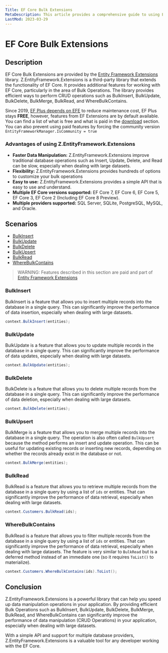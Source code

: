 ```yaml
---
Title: EF Core Bulk Extensions
MetaDescription: This article provides a comprehensive guide to using EFCore BulkExtensions inside EFE, a powerful library that extends Entity Framework Core to support bulk operations. Learn about its features, including bulk insert, updates, deletes, and merge (upsert). Whether you're a beginner or an experienced EFCore developer, this article will help you unlock the full potential of Z.EntityFramework.Extensions and streamline your database operations.
LastMod: 2023-03-29
---
```


# EF Core Bulk Extensions

## Description

EF Core Bulk Extensions are provided by the [Entity Framework Extensions](https://entityframework-extensions.net/bulk-extensions) library. Z.EntityFramework.Extensions is a third-party library that extends the functionality of EF Core. It provides additional features for working with EF Core, particularly in the area of Bulk Operations. The library provides efficient ways to perform CRUD operations such as BulkInsert, BulkUpdate, BulkDelete, BulkMerge, BulkRead, and WhereBulkContains.

Since 2019, [EF Plus depends on EFE](https://github.com/zzzprojects/EntityFramework-Plus/issues/510) to reduce maintenance cost, EF Plus stays **FREE**, however, features from EF Extensions are by default available. You can find a list of what is free and what is paid in the [download](https://entityframework-plus.net/download) section. You can also prevent using paid features by forcing the community version `EntityFrameworkManager.IsCommunity = true`


### Advantages of using Z.EntityFramework.Extensions

- **Faster Data Manipulation:** Z.EntityFramework.Extensions improve traditional database operations such as Insert, Update, Delete, and Read can be slow, especially when dealing with large datasets.
- **Flexibility:** Z.EntityFramework.Extensions provides hundreds of options to customize your bulk operations
- **Easy to use:** Z.EntityFramework.Extensions provides a simple API that is easy to use and understand.
- **Multiple EF Core versions supported:** EF Core 7, EF Core 6, EF Core 5, EF Core 3, EF Core 2 (Including EF Core 8 Preview).
- **Multiple providers supported:** SQL Server, SQLite, PostgreSQL, MySQL, and Oracle.

## Scenarios
 
 - [BulkInsert](#bulkinsert)
 - [BulkUpdate](#bulkupdate)
 - [BulkDelete](#bulkdelete)
 - [BulkUpsert](#bulkupsert)
 - [BulkRead](#bulkread)
 - [WhereBulkContains](#wherebulkcontains)
 
> WARNING: Features described in this section are paid and part of [Entity Framework Extensions](https://entityframework-extensions.net/bulk-extensions)
  
### BulkInsert

BulkInsert is a feature that allows you to insert multiple records into the database in a single query. This can significantly improve the performance of data insertion, especially when dealing with large datasets.

```csharp
context.BulkInsert(entities);
```

### BulkUpdate

BulkUpdate is a feature that allows you to update multiple records in the database in a single query. This can significantly improve the performance of data updates, especially when dealing with large datasets.

```csharp
context.BulkUpdate(entities);
```

### BulkDelete

BulkDelete is a feature that allows you to delete multiple records from the database in a single query. This can significantly improve the performance of data deletion, especially when dealing with large datasets.

```csharp
context.BulkDelete(entities);
```

### BulkUpsert

BulkMerge is a feature that allows you to merge multiple records into the database in a single query. The operation is also often called `BulkUpsert` because the method performs an insert and update operation. This can be useful for updating existing records or inserting new records, depending on whether the records already exist in the database or not.

```csharp
context.BulkMerge(entities);
```

### BulkRead

BulkRead is a feature that allows you to retrieve multiple records from the database in a single query by using a list of `ids` or entities. That can significantly improve the performance of data retrieval, especially when dealing with large datasets.

```csharp
context.Customers.BulkRead(ids);
```

### WhereBulkContains

BulkRead is a feature that allows you to filter multiple records from the database in a single query by using a list of `ids` or entities. That can significantly improve the performance of data retrieval, especially when dealing with large datasets. The feature is very similar to `BulkRead` but is a deferred method instead of an immediate one (so it requires `ToList()` to materialize).

```csharp
context.Customers.WhereBulkContains(ids).ToList();
```

## Conclusion

Z.EntityFramework.Extensions is a powerful library that can help you speed up data manipulation operations in your application. By providing efficient Bulk Operations such as BulkInsert, BulkUpdate, BulkDelete, BulkMerge, BulkRead, and WhereBulkContains can significantly improve the performance of data manipulation (CRUD Operations) in your application, especially when dealing with large datasets.

With a simple API and support for multiple database providers, Z.EntityFramework.Extensions is a valuable tool for any developer working with the EF Core.